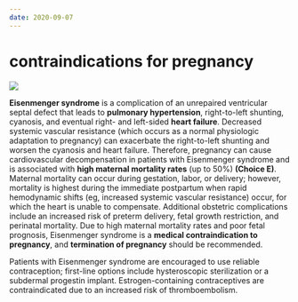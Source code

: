 ```yaml
---
date: 2020-09-07
---
```


# contraindications for pregnancy

<!-- major contraindications for pregnancy -->

![](https://photos.thisispiggy.com/file/wikiFiles/image-20200823063720804.png)

**Eisenmenger syndrome** is a complication of an unrepaired ventricular septal defect that leads to **pulmonary hypertension**, right-to-left shunting, cyanosis, and eventual right- and left-sided **heart failure**.  Decreased systemic vascular resistance (which occurs as a normal physiologic adaptation to pregnancy) can exacerbate the right-to-left shunting and worsen the cyanosis and heart failure.  Therefore, pregnancy can cause cardiovascular decompensation in patients with Eisenmenger syndrome and is associated with **high maternal mortality rates** (up to 50%) **(Choice E)**.  Maternal mortality can occur during gestation, labor, or delivery; however, mortality is highest during the immediate postpartum when rapid hemodynamic shifts (eg, increased systemic vascular resistance) occur, for which the heart is unable to compensate.  Additional obstetric complications include an increased risk of preterm delivery, fetal growth restriction, and perinatal mortality.  Due to high maternal mortality rates and poor fetal prognosis, Eisenmenger syndrome is a **medical contraindication to pregnancy**, and **termination of pregnancy** should be recommended.

Patients with Eisenmenger syndrome are encouraged to use reliable contraception; first-line options include hysteroscopic sterilization or a subdermal progestin implant.  Estrogen-containing contraceptives are contraindicated due to an increased risk of thromboembolism.
